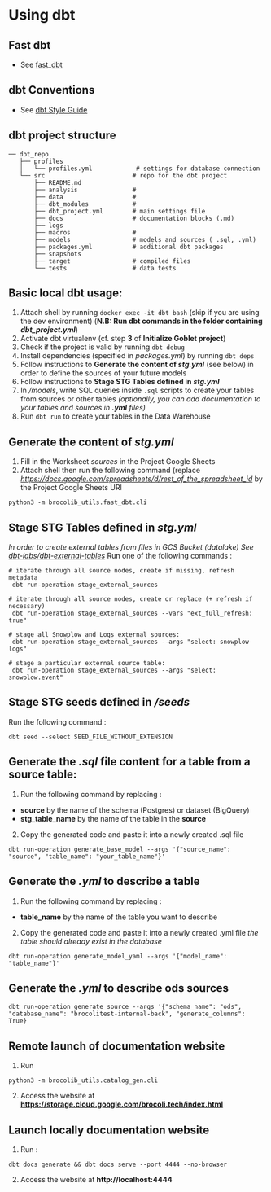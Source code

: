 # Using dbt

## Fast dbt
- See [fast_dbt](/docker_build/scripts/fast_dbt/README.md)

## dbt Conventions
- See [dbt Style Guide](dbt_guide.md)

## dbt project structure
```
── dbt_repo                        
   ├── profiles                    
   │   └── profiles.yml            # settings for database connection
   └── src                        # repo for the dbt project
       ├── README.md
       ├── analysis               # 
       ├── data                   #
       ├── dbt_modules            #
       ├── dbt_project.yml        # main settings file
       ├── docs                   # documentation blocks (.md)
       ├── logs
       ├── macros                 #                  
       ├── models                 # models and sources ( .sql, .yml)
       ├── packages.yml           # additional dbt packages
       ├── snapshots
       ├── target                 # compiled files
       └── tests                  # data tests
```



## Basic local dbt usage:

1. Attach shell by running `docker exec -it dbt bash` (skip if you are using the dev environment)
(**N.B: Run dbt commands in the folder containing *dbt_project.yml***)
2. Activate dbt virtualenv (cf. step **3** of **Initialize Goblet project**)
3. Check if the project is valid by running `dbt debug`
3. Install dependencies (specified in *packages.yml*) by running `dbt deps`
4. Follow instructions to **Generate the content of *stg.yml*** (see below) in order to define the sources of your future models
5. Follow instructions to **Stage STG Tables defined in *stg.yml***
6. In */models*, write SQL queries inside `.sql` scripts to create your tables from sources or other tables *(optionally, you can add documentation to your tables and sources in **.yml** files)* 
7. Run `dbt run` to create your tables in the Data Warehouse

## Generate the content of *stg.yml*
1. Fill in the Worksheet *sources* in the Project Google Sheets
2. Attach shell then run the following command (replace *https://docs.google.com/spreadsheets/d/rest_of_the_spreadsheet_id* by the Project Google Sheets URl
```
python3 -m brocolib_utils.fast_dbt.cli
```

## Stage STG Tables defined in *stg.yml* 
*In order to create external tables from files in GCS Bucket (datalake)*
*See [dbt-labs/dbt-external-tables](https://github.com/dbt-labs/dbt-external-tables)*
Run one of the following commands : 
```
# iterate through all source nodes, create if missing, refresh metadata
 dbt run-operation stage_external_sources

# iterate through all source nodes, create or replace (+ refresh if necessary)
 dbt run-operation stage_external_sources --vars "ext_full_refresh: true"

# stage all Snowplow and Logs external sources:
 dbt run-operation stage_external_sources --args "select: snowplow logs"

# stage a particular external source table:
 dbt run-operation stage_external_sources --args "select: snowplow.event"
```


## Stage STG seeds defined in */seeds* 

Run the following command : 
```
dbt seed --select SEED_FILE_WITHOUT_EXTENSION
```


## Generate the *.sql* file content for a table from a source table:
1. Run the following command by replacing :
- **source** by the name of the schema (Postgres) or dataset (BigQuery)
- **stg_table_name** by the name of the table in the **source** 
2. Copy the generated code and paste it into a newly created .sql file
```
dbt run-operation generate_base_model --args '{"source_name": "source", "table_name": "your_table_name"}'
```

## Generate the *.yml* to describe a table
1. Run the following command by replacing :
- **table_name** by the name of the table you want to describe
2. Copy the generated code and paste it into a newly created .yml file
*the table should already exist in the database*
```
dbt run-operation generate_model_yaml --args '{"model_name": "table_name"}'
```

## Generate the *.yml* to describe ods sources
```
dbt run-operation generate_source --args '{"schema_name": "ods", "database_name": "brocolitest-internal-back", "generate_columns": True}
```

## Remote launch of documentation website
1. Run 
```
python3 -m brocolib_utils.catalog_gen.cli
```

2. Access the website at **https://storage.cloud.google.com/brocoli.tech/index.html**

## Launch locally documentation website
1. Run :
```
dbt docs generate && dbt docs serve --port 4444 --no-browser
```
2. Access the website at **http://localhost:4444**
